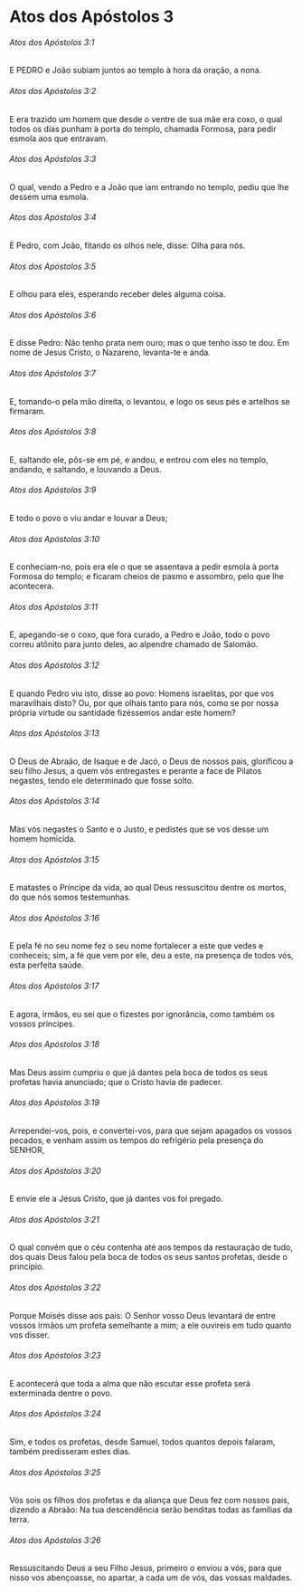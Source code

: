 # Atos dos Apóstolos 3

###### Atos dos Apóstolos 3:1

E PEDRO e João subiam juntos ao templo à hora da oração, a nona.

###### Atos dos Apóstolos 3:2

E era trazido um homem que desde o ventre de sua mãe era coxo, o qual todos os dias punham à porta do templo, chamada Formosa, para pedir esmola aos que entravam.

###### Atos dos Apóstolos 3:3

O qual, vendo a Pedro e a João que iam entrando no templo, pediu que lhe dessem uma esmola.

###### Atos dos Apóstolos 3:4

E Pedro, com João, fitando os olhos nele, disse: Olha para nós.

###### Atos dos Apóstolos 3:5

E olhou para eles, esperando receber deles alguma coisa.

###### Atos dos Apóstolos 3:6

E disse Pedro: Não tenho prata nem ouro; mas o que tenho isso te dou. Em nome de Jesus Cristo, o Nazareno, levanta-te e anda.

###### Atos dos Apóstolos 3:7

E, tomando-o pela mão direita, o levantou, e logo os seus pés e artelhos se firmaram.

###### Atos dos Apóstolos 3:8

E, saltando ele, pôs-se em pé, e andou, e entrou com eles no templo, andando, e saltando, e louvando a Deus.

###### Atos dos Apóstolos 3:9

E todo o povo o viu andar e louvar a Deus;

###### Atos dos Apóstolos 3:10

E conheciam-no, pois era ele o que se assentava a pedir esmola à porta Formosa do templo; e ficaram cheios de pasmo e assombro, pelo que lhe acontecera.

###### Atos dos Apóstolos 3:11

E, apegando-se o coxo, que fora curado, a Pedro e João, todo o povo correu atônito para junto deles, ao alpendre chamado de Salomão.

###### Atos dos Apóstolos 3:12

E quando Pedro viu isto, disse ao povo: Homens israelitas, por que vos maravilhais disto? Ou, por que olhais tanto para nós, como se por nossa própria virtude ou santidade fizéssemos andar este homem?

###### Atos dos Apóstolos 3:13

O Deus de Abraão, de Isaque e de Jacó, o Deus de nossos pais, glorificou a seu filho Jesus, a quem vós entregastes e perante a face de Pilatos negastes, tendo ele determinado que fosse solto.

###### Atos dos Apóstolos 3:14

Mas vós negastes o Santo e o Justo, e pedistes que se vos desse um homem homicida.

###### Atos dos Apóstolos 3:15

E matastes o Príncipe da vida, ao qual Deus ressuscitou dentre os mortos, do que nós somos testemunhas.

###### Atos dos Apóstolos 3:16

E pela fé no seu nome fez o seu nome fortalecer a este que vedes e conheceis; sim, a fé que vem por ele, deu a este, na presença de todos vós, esta perfeita saúde.

###### Atos dos Apóstolos 3:17

E agora, irmãos, eu sei que o fizestes por ignorância, como também os vossos príncipes.

###### Atos dos Apóstolos 3:18

Mas Deus assim cumpriu o que já dantes pela boca de todos os seus profetas havia anunciado; que o Cristo havia de padecer.

###### Atos dos Apóstolos 3:19

Arrependei-vos, pois, e convertei-vos, para que sejam apagados os vossos pecados, e venham assim os tempos do refrigério pela presença do SENHOR,

###### Atos dos Apóstolos 3:20

E envie ele a Jesus Cristo, que já dantes vos foi pregado.

###### Atos dos Apóstolos 3:21

O qual convém que o céu contenha até aos tempos da restauração de tudo, dos quais Deus falou pela boca de todos os seus santos profetas, desde o princípio.

###### Atos dos Apóstolos 3:22

Porque Moisés disse aos pais: O Senhor vosso Deus levantará de entre vossos irmãos um profeta semelhante a mim; a ele ouvireis em tudo quanto vos disser.

###### Atos dos Apóstolos 3:23

E acontecerá que toda a alma que não escutar esse profeta será exterminada dentre o povo.

###### Atos dos Apóstolos 3:24

Sim, e todos os profetas, desde Samuel, todos quantos depois falaram, também predisseram estes dias.

###### Atos dos Apóstolos 3:25

Vós sois os filhos dos profetas e da aliança que Deus fez com nossos pais, dizendo a Abraão: Na tua descendência serão benditas todas as famílias da terra.

###### Atos dos Apóstolos 3:26

Ressuscitando Deus a seu Filho Jesus, primeiro o enviou a vós, para que nisso vos abençoasse, no apartar, a cada um de vós, das vossas maldades.

